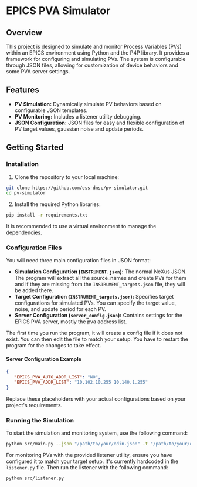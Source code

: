 # EPICS PVA Simulator

## Overview

This project is designed to simulate and monitor Process Variables (PVs) within an EPICS environment using Python and the P4P library. It provides a framework for configuring and simulating PVs.
The system is configurable through JSON files, allowing for customization of device behaviors and some PVA server settings.

## Features

- **PV Simulation:** Dynamically simulate PV behaviors based on configurable JSON templates.
- **PV Monitoring:** Includes a listener utility debugging.
- **JSON Configuration:** JSON files for easy and flexible configuration of PV target values, gaussian noise and update periods.

## Getting Started

### Installation

1. Clone the repository to your local machine:

```bash
git clone https://github.com/ess-dmsc/pv-simulator.git
cd pv-simulator
```

2. Install the required Python libraries:

```bash
pip install -r requirements.txt
```

It is recommended to use a virtual environment to manage the dependencies.

### Configuration Files

You will need three main configuration files in JSON format:

- **Simulation Configuration (`INSTRUMENT.json`):** The normal NeXus JSON. The program will extract all the source_names and create PVs for them and if they are missing from the `INSTRUMENT_targets.json` file, they will be added there.
- **Target Configuration (`INSTRUMENT_targets.json`):** Specifies target configurations for simulated PVs. You can specify the target value, noise, and update period for each PV.
- **Server Configuration (`server_config.json`):** Contains settings for the EPICS PVA server, mostly the pva address list.

The first time you run the program, it will create a config file if it does not exist. You can then edit the file to match your setup. You have to restart the program for the changes to take effect.

#### Server Configuration Example

```json
{
   "EPICS_PVA_AUTO_ADDR_LIST": "NO",
   "EPICS_PVA_ADDR_LIST": "10.102.10.255 10.140.1.255"
}
```

Replace these placeholders with your actual configurations based on your project's requirements.

### Running the Simulation

To start the simulation and monitoring system, use the following command:

```bash
python src/main.py --json "/path/to/your/odin.json" -t "/path/to/your/odin_targets.json" -c "/path/to/your/server_config.json" -l INFO
```

For monitoring PVs with the provided listener utility, ensure you have configured it to match your target setup. It's currently hardcoded in the `listener.py` file. Then run the listener with the following command:

```bash
python src/listener.py
```
